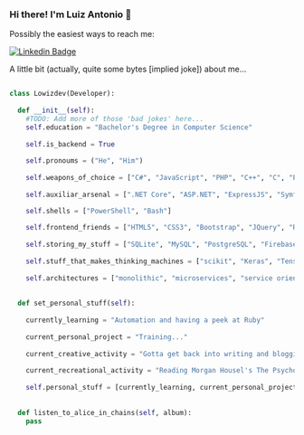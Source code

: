 ### Hi there! I'm Luiz Antonio 👋

<!--[![trophy](https://github-profile-trophy.vercel.app/?username=lowizdev)](https://github.com/ryo-ma/github-profile-trophy)-->

<!--![Luiz's github stats](https://github-readme-stats.vercel.app/api?username=lowizdev&count_private=false&show_icons=true&theme=tokyonight&hide_border=true&hide=stars&hide_title=true)-->
 
<!--![Top Langs](https://github-readme-stats.vercel.app/api/top-langs/?username=lowizdev&layout=compact&theme=synthwave)-->

Possibly the easiest ways to reach me: 

[![Linkedin Badge](https://img.shields.io/badge/-@lowizdev-0088CC?style=for-the-badge&logo=Linkedin&logoColor=white)](https://www.linkedin.com/in/luiz-antonio-gonsalves/ "Follow me on Linkedin")

A little bit (actually, quite some bytes [implied joke]) about me...

```python

class Lowizdev(Developer):
  
  def __init__(self):
    #TODO: Add more of those 'bad jokes' here...
    self.education = "Bachelor's Degree in Computer Science"
    
    self.is_backend = True
    
    self.pronoums = ("He", "Him")
    
    self.weapons_of_choice = ["C#", "JavaScript", "PHP", "C++", "C", "Python", "Ruby", "Go"] #Quicknote: Possible new additions in the future...
    
    self.auxiliar_arsenal = [".NET Core", "ASP.NET", "ExpressJS", "Symfony", "Flask", "Django", "Laravel", "TKinter", "Electron", "STL"]

    self.shells = ["PowerShell", "Bash"]
    
    self.frontend_friends = ["HTML5", "CSS3", "Bootstrap", "JQuery", "React", "React Native", "Redux", "Bulma CSS"]
    
    self.storing_my_stuff = ["SQLite", "MySQL", "PostgreSQL", "Firebase", "MongoDB"]
    
    self.stuff_that_makes_thinking_machines = ["scikit", "Keras", "Tensorflow", "ML.NET", "Weka"]
    
    self.architectures = ["monolithic", "microservices", "service oriented"]
 
  
  def set_personal_stuff(self):
    
    currently_learning = "Automation and having a peek at Ruby"
    
    current_personal_project = "Training..."
    
    current_creative_activity = "Gotta get back into writing and blogging..."
    
    current_recreational_activity = "Reading Morgan Housel's The Psychology of Money"
    
    self.personal_stuff = [currently_learning, current_personal_project, current_creative_activity, current_recreational_activity]
  
  
  def listen_to_alice_in_chains(self, album):
    pass

```

<!--
**sangonsalvesdev/sangonsalvesdev** is a ✨ _special_ ✨ repository because its `README.md` (this file) appears on your GitHub profile.

Here are some ideas to get you started:

- 🔭 I’m currently working on ...
- 🌱 I’m currently learning ...
- 👯 I’m looking to collaborate on ...
- 🤔 I’m looking for help with ...
- 💬 Ask me about ...
- 📫 How to reach me: ...
- 😄 Pronouns: ...
- ⚡ Fun fact: ...
-->
